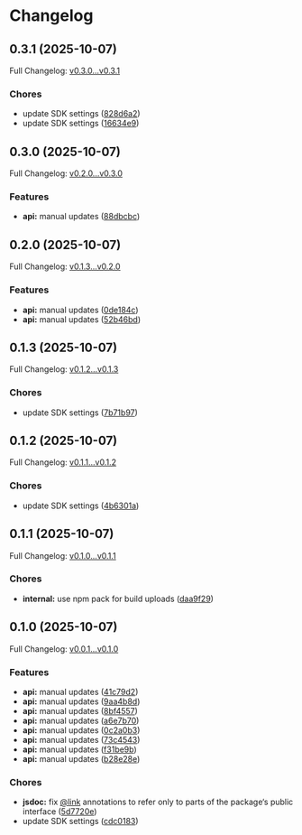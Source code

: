 # Changelog

## 0.3.1 (2025-10-07)

Full Changelog: [v0.3.0...v0.3.1](https://github.com/StreakYC/streak-client-typescript/compare/v0.3.0...v0.3.1)

### Chores

* update SDK settings ([828d6a2](https://github.com/StreakYC/streak-client-typescript/commit/828d6a29e773481620a8e8408be50a5f76c1120e))
* update SDK settings ([16634e9](https://github.com/StreakYC/streak-client-typescript/commit/16634e9e2a8103cb8838131f441e34b6b1f840cf))

## 0.3.0 (2025-10-07)

Full Changelog: [v0.2.0...v0.3.0](https://github.com/StreakYC/streak-client-typescript/compare/v0.2.0...v0.3.0)

### Features

* **api:** manual updates ([88dbcbc](https://github.com/StreakYC/streak-client-typescript/commit/88dbcbc403348734f21e04330444a56cfd062399))

## 0.2.0 (2025-10-07)

Full Changelog: [v0.1.3...v0.2.0](https://github.com/StreakYC/streak-client-typescript/compare/v0.1.3...v0.2.0)

### Features

* **api:** manual updates ([0de184c](https://github.com/StreakYC/streak-client-typescript/commit/0de184ce4ee029fe6d36310270fce942323fe5d5))
* **api:** manual updates ([52b46bd](https://github.com/StreakYC/streak-client-typescript/commit/52b46bd64fc9ad4905008cb68421190c0628ccba))

## 0.1.3 (2025-10-07)

Full Changelog: [v0.1.2...v0.1.3](https://github.com/StreakYC/streak-client-typescript/compare/v0.1.2...v0.1.3)

### Chores

* update SDK settings ([7b71b97](https://github.com/StreakYC/streak-client-typescript/commit/7b71b9742b310b81e9bf826fe8ff811228f60657))

## 0.1.2 (2025-10-07)

Full Changelog: [v0.1.1...v0.1.2](https://github.com/StreakYC/streak-client-typescript/compare/v0.1.1...v0.1.2)

### Chores

* update SDK settings ([4b6301a](https://github.com/StreakYC/streak-client-typescript/commit/4b6301ae24a80efda65fbf0d5819ae18e37b37bc))

## 0.1.1 (2025-10-07)

Full Changelog: [v0.1.0...v0.1.1](https://github.com/StreakYC/streak-client-typescript/compare/v0.1.0...v0.1.1)

### Chores

* **internal:** use npm pack for build uploads ([daa9f29](https://github.com/StreakYC/streak-client-typescript/commit/daa9f296b47deadc1c2be6e23b0977c2717d94f9))

## 0.1.0 (2025-10-07)

Full Changelog: [v0.0.1...v0.1.0](https://github.com/StreakYC/streak-client-typescript/compare/v0.0.1...v0.1.0)

### Features

* **api:** manual updates ([41c79d2](https://github.com/StreakYC/streak-client-typescript/commit/41c79d2a2c4ef16963908eab77037b71b77fad26))
* **api:** manual updates ([9aa4b8d](https://github.com/StreakYC/streak-client-typescript/commit/9aa4b8d4b532df145d7863ee5c385f129ebe386f))
* **api:** manual updates ([8bf4557](https://github.com/StreakYC/streak-client-typescript/commit/8bf4557c56ed08b4d1d78ae496cc1463ef5dd02c))
* **api:** manual updates ([a6e7b70](https://github.com/StreakYC/streak-client-typescript/commit/a6e7b706bb1da29686c0522717fc631b3af0f9b0))
* **api:** manual updates ([0c2a0b3](https://github.com/StreakYC/streak-client-typescript/commit/0c2a0b3f6bdc3e3cfd2ca928ca7c9c1939c5a290))
* **api:** manual updates ([73c4543](https://github.com/StreakYC/streak-client-typescript/commit/73c45430fef5fc9d43b62d8d01794552faa12940))
* **api:** manual updates ([f31be9b](https://github.com/StreakYC/streak-client-typescript/commit/f31be9b9b64668f4584ac8cefea1d84cfc9b33c4))
* **api:** manual updates ([b28e28e](https://github.com/StreakYC/streak-client-typescript/commit/b28e28e5f091d61feb441a4cf5bde19676579a8c))


### Chores

* **jsdoc:** fix [@link](https://github.com/link) annotations to refer only to parts of the package‘s public interface ([5d7720e](https://github.com/StreakYC/streak-client-typescript/commit/5d7720e2198ae818f8385c07f794fc034f6f9f66))
* update SDK settings ([cdc0183](https://github.com/StreakYC/streak-client-typescript/commit/cdc01839109a4f918c6fd408fbaffafbc07288cf))
